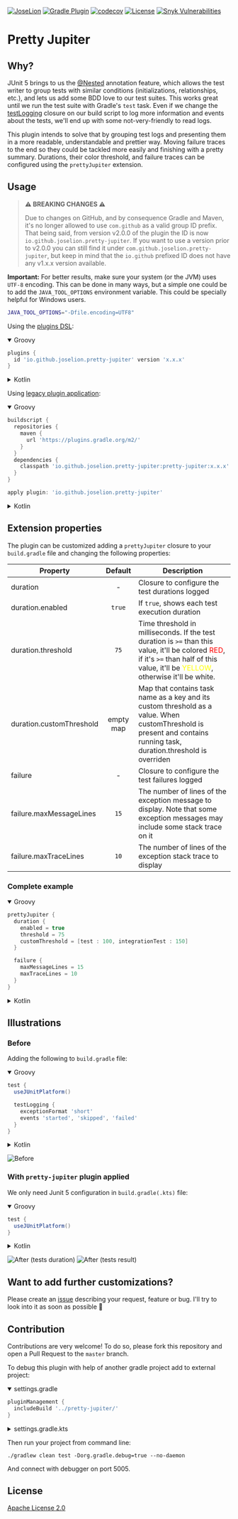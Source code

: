 [![JoseLion](https://circleci.com/gh/JoseLion/pretty-jupiter.svg?style=shield)](https://app.circleci.com/pipelines/github/JoseLion/pretty-jupiter)
[![Gradle Plugin](https://img.shields.io/gradle-plugin-portal/v/io.github.joselion.pretty-jupiter)](https://plugins.gradle.org/plugin/io.github.joselion.pretty-jupiter)
[![codecov](https://codecov.io/gh/JoseLion/pretty-jupiter/branch/master/graph/badge.svg?token=ZSrnHog6tO)](https://codecov.io/gh/JoseLion/pretty-jupiter)
[![License](https://img.shields.io/github/license/JoseLion/pretty-jupiter)](./LICENSE)
[![Snyk Vulnerabilities](https://img.shields.io/snyk/vulnerabilities/github/JoseLion/pretty-jupiter)](https://snyk.io/)

# Pretty Jupiter

## Why?

JUnit 5 brings to us the [@Nested](https://junit.org/junit5/docs/current/user-guide/#writing-tests-nested) annotation feature, which allows the test writer to group tests with similar conditions (initializations, relationships, etc.), and lets us add some BDD love to our test suites. This works great until we run the test suite with Gradle's `test` task. Even if we change the [testLogging](https://docs.gradle.org/current/dsl/org.gradle.api.tasks.testing.logging.TestLoggingContainer.html) closure on our build script to log more information and events about the tests, we'll end up with some not-very-friendly to read logs.

This plugin intends to solve that by grouping test logs and presenting them in a more readable, understandable and prettier way. Moving failure traces to the end so they could be tackled more easily and finishing with a pretty summary. Durations, their color threshold, and failure traces can be configured using the `prettyJupiter` extension.

## Usage

> **⚠️ BREAKING CHANGES ⚠️**
>
> Due to changes on GitHub, and by consequence Gradle and Maven, it's no longer allowed to use `com.github` as a valid group ID prefix. That being said, from version v2.0.0 of the plugin the ID is now `io.github.joselion.pretty-jupiter`. If you want to use a version prior to v2.0.0 you can still find it under `com.github.joselion.pretty-jupiter`, but keep in mind that the `io.github` prefixed ID does not have any v1.x.x version available.

**Important:** For better results, make sure your system (or the JVM) uses `UTF-8` encoding. This can be done in many ways, but a simple one could be to add the `JAVA_TOOL_OPTIONS` environment variable. This could be specially helpful for Windows users.
```sh
JAVA_TOOL_OPTIONS="-Dfile.encoding=UTF8"
```

Using the [plugins DSL](https://docs.gradle.org/current/userguide/plugins.html#sec:plugins_block):
<details open>
<summary>Groovy</summary>

```groovy
plugins {
  id 'io.github.joselion.pretty-jupiter' version 'x.x.x'
}
```
</details>

<details>
<summary>Kotlin</summary>

```kotlin
plugins {
  id("io.github.joselion.pretty-jupiter") version "x.x.x"
}
```
</details>

Using [legacy plugin application](https://docs.gradle.org/current/userguide/plugins.html#sec:old_plugin_application):
<details open>
<summary>Groovy</summary>

```groovy
buildscript {
  repositories {
    maven {
      url 'https://plugins.gradle.org/m2/'
    }
  }
  dependencies {
    classpath 'io.github.joselion.pretty-jupiter:pretty-jupiter:x.x.x'
  }
}

apply plugin: 'io.github.joselion.pretty-jupiter'
```
</details>

<details>
<summary>Kotlin</summary>

```kotlin
buildscript {
  repositories {
    url = uri("https://plugins.gradle.org/m2/")
  }
  dependencies {
    classpath("gradle.plugin.io.github.joselion.pretty-jupiter:pretty-jupiter:x.x.x")
  }
}

apply(plugin = "io.github.joselion.pretty-jupiter")
```
</details>

## Extension properties

The plugin can be customized adding a `prettyJupiter` closure to your `build.gradle` file and changing the following properties:

| Property                      | Default        | Description |
| ------------------------------|:--------------:| ----------- |
| duration                      | -              | Closure to configure the test durations logged |
| duration.enabled              | `true`         | If `true`, shows each test execution duration |
| duration.threshold            | `75`           | Time threshold in milliseconds. If the test duration is `>=` than this value, it'll be colored <span style="color:red">RED</span>, if it's `>=` than half of this value, it'll be <span style="color:yellow">YELLOW</span>, otherwise it'll be white. |
| duration.customThreshold      | empty map      | Map that contains task name as a key and its custom threshold as a value. When customThreshold is present and contains running task, duration.threshold is overriden|
| failure                       | -              | Closure to configure the test failures logged |
| failure.maxMessageLines       | `15`           | The number of lines of the exception message to display. Note that some exception messages may include some stack trace on it |
| failure.maxTraceLines         | `10`           | The number of lines of the exception stack trace to display |

### Complete example

<details open>
<summary>Groovy</summary>

```groovy
prettyJupiter {
  duration {
    enabled = true
    threshold = 75
    customThreshold = [test : 100, integrationTest : 150]  
  }

  failure {
    maxMessageLines = 15
    maxTraceLines = 10
  }
}
```

</details>

<details>
<summary>Kotlin</summary>

```kotlin
prettyJupiter {
  duration {
    enabled.set(true)
    threshold.set(75)
    customThreshold.put("test", 100)
    customThreshold.put("integrationTest", 10000)
  }

  failure {
    maxMessageLines.set(15)
    maxTraceLines.set(10)
  }
}
```
</details>

## Illustrations

### Before

Adding the following to `build.gradle` file:

<details open>
<summary>Groovy</summary>

```groovy
test {
  useJUnitPlatform()

  testLogging {
    exceptionFormat 'short'
    events 'started', 'skipped', 'failed'
  }
}
```
</details>

<details>
<summary>Kotlin</summary>

```kotlin
import org.gradle.api.tasks.testing.logging.TestExceptionFormat.SHORT
import org.gradle.api.tasks.testing.logging.TestLogEvent.FAILED
import org.gradle.api.tasks.testing.logging.TestLogEvent.SKIPPED
import org.gradle.api.tasks.testing.logging.TestLogEvent.STARTED

tasks {
  test {
    useJUnitPlatform()
    testLogging {
      exceptionFormat = SHORT
      events = setOf(STARTED, SKIPPED, FAILED)
    }
  }
}
```
</details>

![Before](assets/before.png)

### With `pretty-jupiter` plugin applied

We only need Junit 5 configuration in `build.gradle(.kts)` file:

<details open>
<summary>Groovy</summary>

```groovy
test {
  useJUnitPlatform()
}
```
</details>

<details>
<summary>Kotlin</summary>

```kotlin
tasks {
  test {
    useJUnitPlatform()
  }
}
```
</details>

![After (tests duration)](assets/after-durations.png)
![After (tests result)](assets/after-result.png)

## Want to add further customizations?

Please create an [issue](https://github.com/JoseLion/pretty-jupiter/issues/new) describing your request, feature or bug. I'll try to look into it as soon as possible 🙂

## Contribution

Contributions are very welcome! To do so, please fork this repository and open a Pull Request to the `master` branch.

To debug this plugin with help of another gradle project add to external project:

<details open>
<summary>settings.gradle</summary>

```groovy
pluginManagement {
  includeBuild '../pretty-jupiter/'
}
```
</details>

<details>
<summary>settings.gradle.kts</summary>

```kotlin
pluginManagement {
  includeBuild("../pretty-jupiter/")
}

```
</details>

Then run your project from command line:
```shell
./gradlew clean test -Dorg.gradle.debug=true --no-daemon
```
And connect with debugger on port 5005.

## License

[Apache License 2.0](LICENSE)
